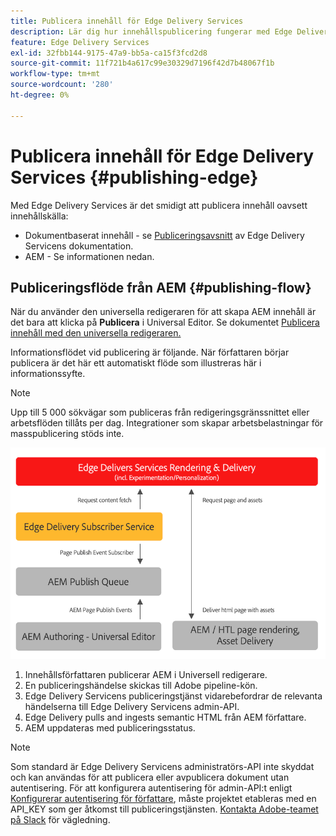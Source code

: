 ```yaml
---
title: Publicera innehåll för Edge Delivery Services
description: Lär dig hur innehållspublicering fungerar med Edge Delivery Services och hur du publicerar AEM innehåll med Edge Delivery Services.
feature: Edge Delivery Services
exl-id: 32fbb144-9175-47a9-bb5a-ca15f3fcd2d8
source-git-commit: 11f721b4a617c99e30329d7196f42d7b48067f1b
workflow-type: tm+mt
source-wordcount: '280'
ht-degree: 0%

---
```



# Publicera innehåll för Edge Delivery Services {#publishing-edge}

Med Edge Delivery Services är det smidigt att publicera innehåll oavsett innehållskälla:

* Dokumentbaserat innehåll - se [Publiceringsavsnitt](/help/edge/docs/authoring.md) av Edge Delivery Servicens dokumentation.
* AEM - Se informationen nedan.

## Publiceringsflöde från AEM {#publishing-flow}

När du använder den universella redigeraren för att skapa AEM innehåll är det bara att klicka på **Publicera** i Universal Editor. Se dokumentet [Publicera innehåll med den universella redigeraren.](/help/sites-cloud/authoring/universal-editor/publishing.md)

Informationsflödet vid publicering är följande. När författaren börjar publicera är det här ett automatiskt flöde som illustreras här i informationssyfte.

>[!NOTE]
>
>Upp till 5 000 sökvägar som publiceras från redigeringsgränssnittet eller arbetsflöden tillåts per dag. Integrationer som skapar arbetsbelastningar för masspublicering stöds inte.

![Informationsflödet vid publicering från AEM till Edge Delivery Services](assets/publishing-flow.png)

1. Innehållsförfattaren publicerar AEM i Universell redigerare.
1. En publiceringshändelse skickas till Adobe pipeline-kön.
1. Edge Delivery Servicens publiceringstjänst vidarebefordrar de relevanta händelserna till Edge Delivery Servicens admin-API.
1. Edge Delivery pulls and ingests semantic HTML från AEM författare.
1. AEM uppdateras med publiceringsstatus.

>[!NOTE]
>
>Som standard är Edge Delivery Servicens administratörs-API inte skyddat och kan användas för att publicera eller avpublicera dokument utan autentisering. För att konfigurera autentisering för admin-API:t enligt [Konfigurerar autentisering för författare](https://www.aem.live/docs/authentication-setup-authoring), måste projektet etableras med en API_KEY som ger åtkomst till publiceringstjänsten. [Kontakta Adobe-teamet på Slack](/help/edge/docs/slack.md) för vägledning.

